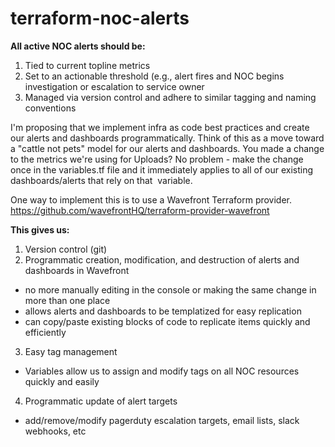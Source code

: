 # terraform-noc-alerts

**All active NOC alerts should be:**
1. Tied to current topline metrics
2. Set to an actionable threshold (e.g., alert fires and NOC begins investigation or escalation to service owner
3. Managed via version control and adhere to similar tagging and naming conventions

I'm proposing that we implement infra as code best practices and create our alerts and dashboards programmatically. Think of this as a move toward a "cattle not pets" model for our alerts and dashboards. You made a change to the metrics we're using for Uploads? No problem - make the change once in the variables.tf file and it immediately applies to all of our existing dashboards/alerts that rely on that  variable.

One way to implement this is to use a Wavefront Terraform provider.
https://github.com/wavefrontHQ/terraform-provider-wavefront

**This gives us:**
1. Version control (git)
2. Programmatic creation, modification, and destruction of alerts and dashboards in Wavefront
- no more manually editing in the console or making the same change in more than one place
- allows alerts and dashboards to be templatized for easy replication
- can copy/paste existing blocks of code to replicate items quickly and efficiently
3. Easy tag management 
- Variables allow us to assign and modify tags on all NOC resources quickly and easily
4. Programmatic update of alert targets
- add/remove/modify pagerduty escalation targets, email lists, slack webhooks, etc
